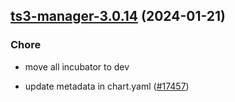 

## [ts3-manager-3.0.14](https://github.com/truecharts/charts/compare/ts3-manager-3.0.13...ts3-manager-3.0.14) (2024-01-21)

### Chore



- move all incubator to dev

- update metadata in chart.yaml ([#17457](https://github.com/truecharts/charts/issues/17457))